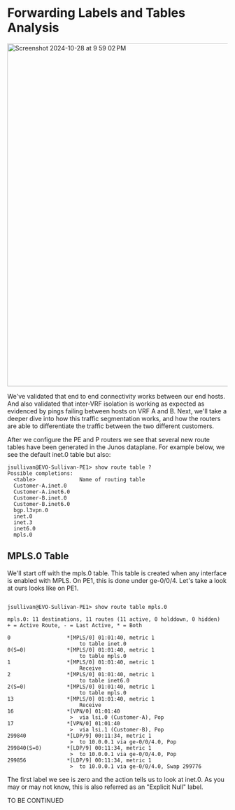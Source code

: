 # Forwarding Labels and Tables Analysis

<img width="783" alt="Screenshot 2024-10-28 at 9 59 02 PM" src="https://github.com/user-attachments/assets/89e04a95-06ff-4b96-8abd-bf3f56be92e5">


We've validated that end to end connectivity works between our end hosts.  And also validated that inter-VRF isolation is working as expected as evidenced by pings
failing between hosts on VRF A and B.  Next, we'll take a deeper dive into how this traffic segmentation works, and how the routers are able to differentiate the traffic 
between the two different customers.

After we configure the PE and P routers we see that several new route tables have been generated in the Junos dataplane.  For example below, we see the default inet.0 table but
also:



```
jsullivan@EVO-Sullivan-PE1> show route table ?                    
Possible completions:
  <table>              Name of routing table
  Customer-A.inet.0    
  Customer-A.inet6.0   
  Customer-B.inet.0    
  Customer-B.inet6.0   
  bgp.l3vpn.0          
  inet.0               
  inet.3               
  inet6.0              
  mpls.0 

```

## MPLS.0 Table

We'll start off with the mpls.0 table.  This table is created when any interface is enabled with MPLS.  On PE1, this is done under ge-0/0/4. Let's take a look at ours looks like on PE1.

```

jsullivan@EVO-Sullivan-PE1> show route table mpls.0 

mpls.0: 11 destinations, 11 routes (11 active, 0 holddown, 0 hidden)
+ = Active Route, - = Last Active, * = Both

0                  *[MPLS/0] 01:01:40, metric 1
                       to table inet.0
0(S=0)             *[MPLS/0] 01:01:40, metric 1
                       to table mpls.0
1                  *[MPLS/0] 01:01:40, metric 1
                       Receive
2                  *[MPLS/0] 01:01:40, metric 1
                       to table inet6.0
2(S=0)             *[MPLS/0] 01:01:40, metric 1
                       to table mpls.0
13                 *[MPLS/0] 01:01:40, metric 1
                       Receive
16                 *[VPN/0] 01:01:40
                    >  via lsi.0 (Customer-A), Pop      
17                 *[VPN/0] 01:01:40
                    >  via lsi.1 (Customer-B), Pop      
299840             *[LDP/9] 00:11:34, metric 1
                    >  to 10.0.0.1 via ge-0/0/4.0, Pop      
299840(S=0)        *[LDP/9] 00:11:34, metric 1
                    >  to 10.0.0.1 via ge-0/0/4.0, Pop      
299856             *[LDP/9] 00:11:34, metric 1
                    >  to 10.0.0.1 via ge-0/0/4.0, Swap 299776

```

The first label we see is zero and the action tells us to look at inet.0. As you may or may not know, this is also referred as an "Explicit Null" label.

TO BE CONTINUED
